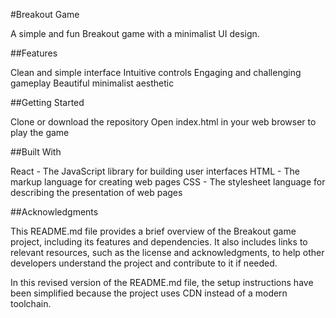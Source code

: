 #Breakout Game

A simple and fun Breakout game with a minimalist UI design.

##Features

Clean and simple interface
Intuitive controls
Engaging and challenging gameplay
Beautiful minimalist aesthetic

##Getting Started

Clone or download the repository
Open index.html in your web browser to play the game

##Built With

React - The JavaScript library for building user interfaces
HTML - The markup language for creating web pages
CSS - The stylesheet language for describing the presentation of web pages

##Acknowledgments

This README.md file provides a brief overview of the Breakout game project, including its features and dependencies. It also includes links to relevant resources, such as the license and acknowledgments, to help other developers understand the project and contribute to it if needed.

In this revised version of the README.md file, the setup instructions have been simplified because the project uses CDN instead of a modern toolchain.
